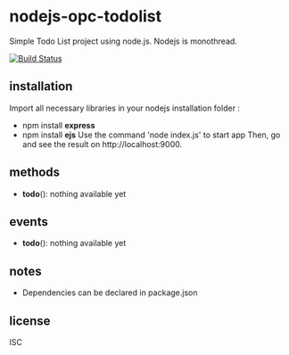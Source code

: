 nodejs-opc-todolist
=====

Simple Todo List project using node.js. 
Nodejs is monothread.

[![Build Status](https://github.com/cn-ge/nodejs-opc-todolist)](https://github.com/cn-ge/nodejs-opc-todolist)

installation
-----

Import all necessary libraries in your nodejs installation folder : 
- npm install **express**
- npm install **ejs**
Use the command 'node index.js' to start app
Then, go and see the result on http://localhost:9000.


methods
-----

- **todo**(): nothing available yet


events
-----

- **todo**(): nothing available yet


notes
-----

- Dependencies can be declared in package.json

license
---

ISC

